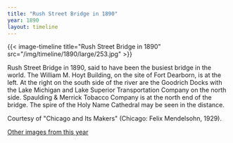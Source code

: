 ```yaml
---
title: "Rush Street Bridge in 1890"
year: 1890
layout: timeline
---
```


{{< image-timeline title="Rush Street Bridge in 1890" src="/img/timeline/1890/large/253.jpg" >}}
 

Rush Street Bridge in 1890, said to have been the busiest bridge in the world. The William M. Hoyt Building, on the site of Fort Dearborn, is at the left. At the right on the south side of the river are the Goodrich Docks with the Lake Michigan and Lake Superior Transportation Company on the north side. Spaulding & Merrick Tobacco Company is at the north end of the bridge. The spire of the Holy Name Cathedral may be seen in the distance. 

Courtesy of "Chicago and Its Makers" (Chicago: Felix Mendelsohn, 1929).

[Other images from this year](/historical/timeline/1890)